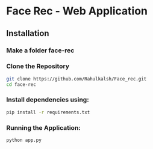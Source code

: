 # Face Rec - Web Application

## Installation

### Make a folder face-rec

### Clone the Repository

```bash
git clone https://github.com/Rahulkalsh/Face_rec.git
cd face-rec
```
### Install dependencies using:
```bash
pip install -r requirements.txt
```
### Running the Application:
```bash
python app.py
```

